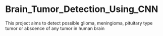 # Brain_Tumor_Detection_Using_CNN
This project aims to detect possible glioma, meningioma, pituitary type tumor or abscence of any tumor in human brain
